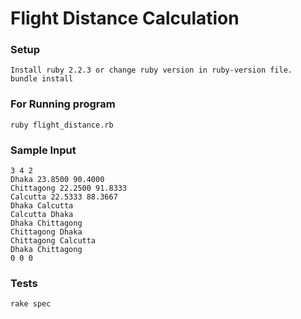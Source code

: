 
Flight Distance Calculation
===================

### Setup ###
```
Install ruby 2.2.3 or change ruby version in ruby-version file.
bundle install
```

### For Running program ###

```
ruby flight_distance.rb
```

### Sample Input ###

```
3 4 2
Dhaka 23.8500 90.4000
Chittagong 22.2500 91.8333
Calcutta 22.5333 88.3667
Dhaka Calcutta
Calcutta Dhaka
Dhaka Chittagong
Chittagong Dhaka
Chittagong Calcutta
Dhaka Chittagong
0 0 0
```

### Tests ###

```
rake spec
```
